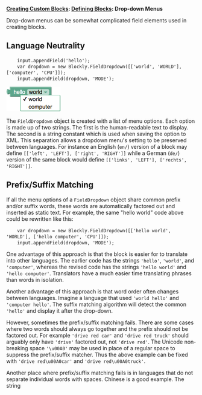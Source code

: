 **[Creating Custom Blocks](wiki/CustomBlocks): [Defining Blocks](wiki/DefiningBlocks): Drop-down Menus**

Drop-down menus can be somewhat complicated field elements used in creating blocks.

## Language Neutrality

```
    input.appendField('hello');
    var dropdown = new Blockly.FieldDropdown([['world', 'WORLD'], ['computer', 'CPU']]);
    input.appendField(dropdown, 'MODE');
```

![](appendFieldDropdown.png)

The ` FieldDropdown ` object is created with a list of menu options.  Each option is made up of two strings.  The first is the human-readable text to display.  The second is a string constant which is used when saving the option to XML.  This separation allows a dropdown menu's setting to be preserved between languages.  For instance an English (` en/ `) version of a block may define ` [['left', 'LEFT'], ['right', 'RIGHT']] ` while a German (` de/ `) version of the same block would define ` [['links', 'LEFT'], ['rechts', 'RIGHT']] `.

## Prefix/Suffix Matching

If all the menu options of a ` FieldDropdown ` object share common prefix and/or suffix words, these words are automatically factored out and inserted as static text.  For example, the same "hello world" code above could be rewritten like this:

```
    var dropdown = new Blockly.FieldDropdown([['hello world', 'WORLD'], ['hello computer', 'CPU']]);
    input.appendField(dropdown, 'MODE');
```

One advantage of this approach is that the block is easier for to translate into other languages.  The earlier code has the strings ` 'hello' `, ` 'world' `, and ` 'computer' `, whereas the revised code has the strings ` 'hello world' ` and ` 'hello computer' `.  Translators have a much easier time translating phrases than words in isolation.

Another advantage of this approach is that word order often changes between languages.  Imagine a language that used ` 'world hello' ` and ` 'computer hello' `.  The suffix matching algorithm will detect the common ` 'hello' ` and display it after the drop-down.

However, sometimes the prefix/suffix matching fails.  There are some cases where two words should always go together and the prefix should not be factored out.  For example ` 'drive red car' ` and ` 'drive red truck' ` should arguably only have ` 'drive' ` factored out, not ` 'drive red' `.  The Unicode non-breaking space ` '\u00A0' ` may be used in place of a regular space to suppress the prefix/suffix matcher.  Thus the above example can be fixed with ` 'drive red\u00A0car' ` and ` 'drive red\u00A0truck' `.

Another place where prefix/suffix matching fails is in languages that do not separate individual words with spaces.  Chinese is a good example.  The string 
